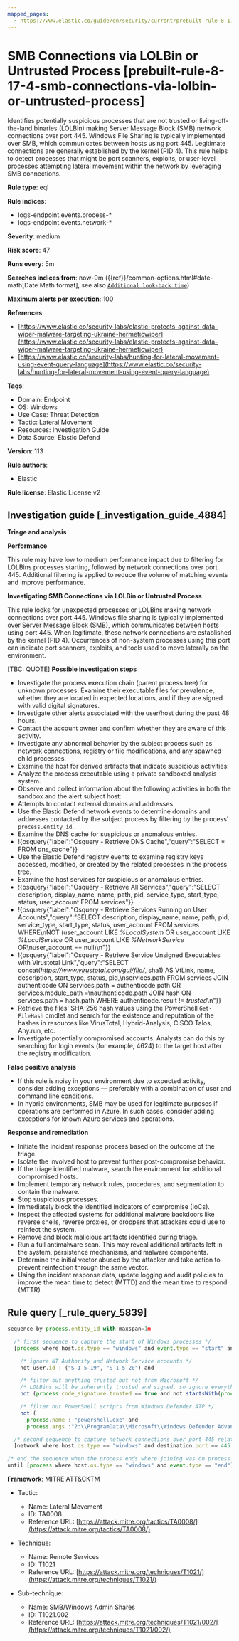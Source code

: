 ```yaml
---
mapped_pages:
  - https://www.elastic.co/guide/en/security/current/prebuilt-rule-8-17-4-smb-connections-via-lolbin-or-untrusted-process.html
---
```


# SMB Connections via LOLBin or Untrusted Process [prebuilt-rule-8-17-4-smb-connections-via-lolbin-or-untrusted-process]

Identifies potentially suspicious processes that are not trusted or living-off-the-land binaries (LOLBin) making Server Message Block (SMB) network connections over port 445. Windows File Sharing is typically implemented over SMB, which communicates between hosts using port 445. Legitimate connections are generally established by the kernel (PID 4). This rule helps to detect processes that might be port scanners, exploits, or user-level processes attempting lateral movement within the network by leveraging SMB connections.

**Rule type**: eql

**Rule indices**:

* logs-endpoint.events.process-*
* logs-endpoint.events.network-*

**Severity**: medium

**Risk score**: 47

**Runs every**: 5m

**Searches indices from**: now-9m ({{ref}}/common-options.html#date-math[Date Math format], see also [`Additional look-back time`](docs-content://solutions/security/detect-and-alert/create-detection-rule.md#rule-schedule))

**Maximum alerts per execution**: 100

**References**:

* [https://www.elastic.co/security-labs/elastic-protects-against-data-wiper-malware-targeting-ukraine-hermeticwiper](https://www.elastic.co/security-labs/elastic-protects-against-data-wiper-malware-targeting-ukraine-hermeticwiper)
* [https://www.elastic.co/security-labs/hunting-for-lateral-movement-using-event-query-language](https://www.elastic.co/security-labs/hunting-for-lateral-movement-using-event-query-language)

**Tags**:

* Domain: Endpoint
* OS: Windows
* Use Case: Threat Detection
* Tactic: Lateral Movement
* Resources: Investigation Guide
* Data Source: Elastic Defend

**Version**: 113

**Rule authors**:

* Elastic

**Rule license**: Elastic License v2

## Investigation guide [_investigation_guide_4884]

**Triage and analysis**

**Performance**

This rule may have low to medium performance impact due to filtering for LOLBins processes starting, followed by network connections over port 445. Additional filtering is applied to reduce the volume of matching events and improve performance.

**Investigating SMB Connections via LOLBin or Untrusted Process**

This rule looks for unexpected processes or LOLBins making network connections over port 445. Windows file sharing is typically implemented over Server Message Block (SMB), which communicates between hosts using port 445. When legitimate, these network connections are established by the kernel (PID 4). Occurrences of non-system processes using this port can indicate port scanners, exploits, and tools used to move laterally on the environment.

[TBC: QUOTE]
**Possible investigation steps**

* Investigate the process execution chain (parent process tree) for unknown processes. Examine their executable files for prevalence, whether they are located in expected locations, and if they are signed with valid digital signatures.
* Investigate other alerts associated with the user/host during the past 48 hours.
* Contact the account owner and confirm whether they are aware of this activity.
* Investigate any abnormal behavior by the subject process such as network connections, registry or file modifications, and any spawned child processes.
* Examine the host for derived artifacts that indicate suspicious activities:
* Analyze the process executable using a private sandboxed analysis system.
* Observe and collect information about the following activities in both the sandbox and the alert subject host:
* Attempts to contact external domains and addresses.
* Use the Elastic Defend network events to determine domains and addresses contacted by the subject process by filtering by the process' `process.entity_id`.
* Examine the DNS cache for suspicious or anomalous entries.
* !{osquery{"label":"Osquery - Retrieve DNS Cache","query":"SELECT * FROM dns_cache"}}
* Use the Elastic Defend registry events to examine registry keys accessed, modified, or created by the related processes in the process tree.
* Examine the host services for suspicious or anomalous entries.
* !{osquery{"label":"Osquery - Retrieve All Services","query":"SELECT description, display_name, name, path, pid, service_type, start_type, status, user_account FROM services"}}
* !{osquery{"label":"Osquery - Retrieve Services Running on User Accounts","query":"SELECT description, display_name, name, path, pid, service_type, start_type, status, user_account FROM services WHERE\nNOT (user_account LIKE *%LocalSystem* OR user_account LIKE *%LocalService* OR user_account LIKE *%NetworkService* OR\nuser_account == null)\n"}}
* !{osquery{"label":"Osquery - Retrieve Service Unsigned Executables with Virustotal Link","query":"SELECT concat(*https://www.virustotal.com/gui/file/*, sha1) AS VtLink, name, description, start_type, status, pid,\nservices.path FROM services JOIN authenticode ON services.path = authenticode.path OR services.module_path =\nauthenticode.path JOIN hash ON services.path = hash.path WHERE authenticode.result != *trusted*\n"}}
* Retrieve the files' SHA-256 hash values using the PowerShell `Get-FileHash` cmdlet and search for the existence and reputation of the hashes in resources like VirusTotal, Hybrid-Analysis, CISCO Talos, Any.run, etc.
* Investigate potentially compromised accounts. Analysts can do this by searching for login events (for example, 4624) to the target host after the registry modification.

**False positive analysis**

* If this rule is noisy in your environment due to expected activity, consider adding exceptions — preferably with a combination of user and command line conditions.
* In hybrid environments, SMB may be used for legitimate purposes if operations are performed in Azure. In such cases, consider adding exceptions for known Azure services and operations.

**Response and remediation**

* Initiate the incident response process based on the outcome of the triage.
* Isolate the involved host to prevent further post-compromise behavior.
* If the triage identified malware, search the environment for additional compromised hosts.
* Implement temporary network rules, procedures, and segmentation to contain the malware.
* Stop suspicious processes.
* Immediately block the identified indicators of compromise (IoCs).
* Inspect the affected systems for additional malware backdoors like reverse shells, reverse proxies, or droppers that attackers could use to reinfect the system.
* Remove and block malicious artifacts identified during triage.
* Run a full antimalware scan. This may reveal additional artifacts left in the system, persistence mechanisms, and malware components.
* Determine the initial vector abused by the attacker and take action to prevent reinfection through the same vector.
* Using the incident response data, update logging and audit policies to improve the mean time to detect (MTTD) and the mean time to respond (MTTR).


## Rule query [_rule_query_5839]

```js
sequence by process.entity_id with maxspan=1m

  /* first sequence to capture the start of Windows processes */
  [process where host.os.type == "windows" and event.type == "start" and process.pid != 4 and

    /* ignore NT Authority and Network Service accounts */
    not user.id : ("S-1-5-19", "S-1-5-20") and

    /* filter out anything trusted but not from Microsoft */
    /* LOLBins will be inherently trusted and signed, so ignore everything else trusted */
    not (process.code_signature.trusted == true and not startsWith(process.code_signature.subject_name, "Microsoft")) and

    /* filter out PowerShell scripts from Windows Defender ATP */
    not (
      process.name : "powershell.exe" and
      process.args :"?:\\ProgramData\\Microsoft\\Windows Defender Advanced Threat Protection\\Downloads\\PSScript_*.ps1")]

  /* second sequence to capture network connections over port 445 related to SMB */
  [network where host.os.type == "windows" and destination.port == 445 and process.pid != 4]

/* end the sequence when the process ends where joining was on process.entity_id */
until [process where host.os.type == "windows" and event.type == "end"]
```

**Framework**: MITRE ATT&CKTM

* Tactic:

    * Name: Lateral Movement
    * ID: TA0008
    * Reference URL: [https://attack.mitre.org/tactics/TA0008/](https://attack.mitre.org/tactics/TA0008/)

* Technique:

    * Name: Remote Services
    * ID: T1021
    * Reference URL: [https://attack.mitre.org/techniques/T1021/](https://attack.mitre.org/techniques/T1021/)

* Sub-technique:

    * Name: SMB/Windows Admin Shares
    * ID: T1021.002
    * Reference URL: [https://attack.mitre.org/techniques/T1021/002/](https://attack.mitre.org/techniques/T1021/002/)



